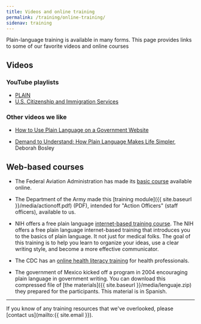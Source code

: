 ```yaml
---
title: Videos and online training
permalink: /training/online-training/
sidenav: training
---
```


Plain-language training is available in many forms. This page provides links to some of our favorite videos and online courses

## Videos

### YouTube playlists

* [PLAIN](https://www.youtube.com/playlist?list=PLd9b-GuOJ3nHMlmPFMw8cJxN_DW-odj0J)
* [U.S. Citizenship and Immigration Services](https://www.youtube.com/playlist?list=PLADE80C67FDB39352)

### Other videos we like

* [How to Use Plain Language on a Government Website](https://www.youtube.com/watch?v=QtXSCwphuzg)

* [Demand to Understand: How Plain Language Makes Life Simpler](https://www.youtube.com/watch?v=OXcLwlZOE1s), Deborah Bosley

## Web-based courses

- The Federal Aviation Administration has made its [basic course](https://www.faa.gov/about/initiatives/plain_language/basic_course/) available online.

- The Department of the Army made this [training module]({{ site.baseurl }}/media/actionoff.pdf) (PDF), intended for "Action Officers" (staff officers), available to us.

- NIH offers a free plain language [internet-based training course](https://plainlanguage.nih.gov). The NIH offers a free plain language internet-based training that introduces you to the basics of plain language. It not just for medical folks. The goal of this training is to help you learn to organize your ideas, use a clear writing style, and become a more effective communicator.

- The CDC has an [online health literacy training](https://www.cdc.gov/healthliteracy/training/) for health professionals.

- The government of Mexico kicked off a program in 2004 encouraging plain language in government writing. You can download this compressed file of [the materials]({{ site.baseurl }}/media/lenguaje.zip) they prepared for the participants. This material is in Spanish.

---

If you know of any training resources that we've overlooked, please [contact us](mailto:{{ site.email }}).
